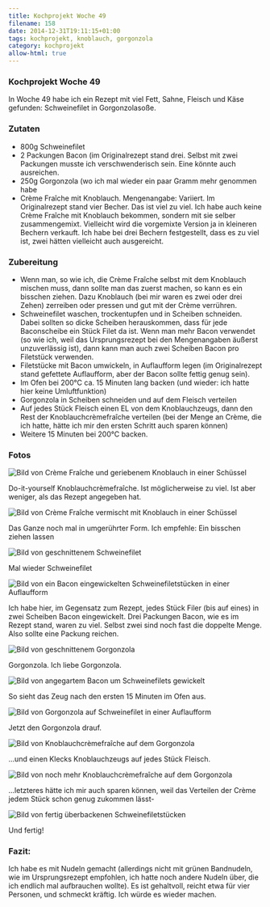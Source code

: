 ```yaml
---
title: Kochprojekt Woche 49
filename: 158
date: 2014-12-31T19:11:15+01:00
tags: kochprojekt, knoblauch, gorgonzola
category: kochprojekt
allow-html: true
---
```

### Kochprojekt Woche 49
<p>In Woche 49 habe ich ein Rezept mit viel Fett, Sahne, Fleisch und Käse gefunden: Schweinefilet in Gorgonzolasoße.</p>
<h3>Zutaten</h3>
<ul>
<li>800g Schweinefilet</li>
<li>2 Packungen Bacon (im Originalrezept stand drei. Selbst mit zwei Packungen musste ich verschwenderisch sein. Eine könnte auch ausreichen.</li>
<li>250g Gorgonzola (wo ich mal wieder ein paar Gramm mehr genommen habe</li>
<li>Crème Fraîche mit Knoblauch. Mengenangabe: Variiert. Im Originalrezept stand vier Becher. Das ist viel zu viel. Ich habe auch keine Crème Fraîche mit Knoblauch bekommen, sondern mit sie selber zusammengemixt. Vielleicht wird die vorgemixte Version ja in kleineren Bechern verkauft. Ich habe bei drei Bechern festgestellt, dass es zu viel ist, zwei hätten vielleicht auch ausgereicht.</li>
</ul>
<h3>Zubereitung</h3>
<ul>
<li>Wenn man, so wie ich, die Crème Fraîche selbst mit dem Knoblauch mischen muss, dann sollte man das zuerst machen, so kann es ein bisschen ziehen. Dazu Knoblauch (bei mir waren es zwei oder drei Zehen) zerreiben oder pressen und gut mit der Crème verrühren.</li>
<li>Schweinefilet waschen, trockentupfen und in Scheiben schneiden. Dabei sollten so dicke Scheiben herauskommen, dass für jede Baconscheibe ein Stück Filet da ist. Wenn man mehr Bacon verwendet (so wie ich, weil das Ursprungsrezept bei den Mengenangaben äußerst unzuverlässig ist), dann kann man auch zwei Scheiben Bacon pro Filetstück verwenden.</li>
<li>Filetstücke mit Bacon umwickeln, in Auflaufform legen (im Originalrezept stand gefettete Auflaufform, aber der Bacon sollte fettig genug sein).</li>
<li>Im Ofen bei 200°C ca. 15 Minuten lang backen (und wieder: ich hatte hier keine Umluftfunktion)</li>
<li>Gorgonzola in Scheiben schneiden und auf dem Fleisch verteilen</li>
<li>Auf jedes Stück Fleisch einen EL von dem Knoblauchzeugs, dann den Rest der Knoblauchcrèmefraîche verteilen (bei der Menge an Crème, die ich hatte, hätte ich mir den ersten Schritt auch sparen können)</li>
<li>Weitere 15 Minuten bei 200°C backen.</li>
</ul>
<h3>Fotos</h3>
<img src="https://www.strangerthanusual.de/hosted_files/458/download" alt="Bild von Crème Fraîche und geriebenem Knoblauch in einer Schüssel">
<p>Do-it-yourself Knoblauchcrèmefraîche. Ist möglicherweise zu viel. Ist aber weniger, als das Rezept angegeben hat.</p>
<img src="https://www.strangerthanusual.de/hosted_files/459/download" alt="Bild von Crème Fraîche vermischt mit Knoblauch in einer Schüssel">
<p>Das Ganze noch mal in umgerührter Form. Ich empfehle: Ein bisschen ziehen lassen</p>
<img src="https://www.strangerthanusual.de/hosted_files/460/download" alt="Bild von geschnittenem Schweinefilet">
<p>Mal wieder Schweinefilet</p>
<img src="https://www.strangerthanusual.de/hosted_files/461/download" alt="Bild von ein Bacon eingewickelten Schweinefiletstücken in einer Auflaufform">
<p>Ich habe hier, im Gegensatz zum Rezept, jedes Stück Filer (bis auf eines) in zwei Scheiben Bacon eingewickelt. Drei Packungen Bacon, wie es im Rezept stand, waren zu viel. Selbst zwei sind noch fast die doppelte Menge. Also sollte eine Packung reichen.</p>
<img src="https://www.strangerthanusual.de/hosted_files/462/download" alt="Bild von geschnittenem Gorgonzola">
<p>Gorgonzola. Ich liebe Gorgonzola.</p>
<img src="https://www.strangerthanusual.de/hosted_files/463/download" alt="Bild von angegartem Bacon um Schweinefilets gewickelt">
<p>So sieht das Zeug nach den ersten 15 Minuten im Ofen aus.</p>
<img src="https://www.strangerthanusual.de/hosted_files/464/download" alt="Bild von Gorgonzola auf Schweinefilet in einer Auflaufform">
<p>Jetzt den Gorgonzola drauf.</p>
<img src="https://www.strangerthanusual.de/hosted_files/465/download" alt="Bild von Knoblauchcrèmefraîche auf dem Gorgonzola">
<p>...und einen Klecks Knoblauchzeugs auf jedes Stück Fleisch.</p>
<img src="https://www.strangerthanusual.de/hosted_files/466/download" alt="Bild von noch mehr Knoblauchcrèmefraîche auf dem Gorgonzola">
<p>...letzteres hätte ich mir auch sparen können, weil das Verteilen der Crème jedem Stück schon genug zukommen lässt-</p>
<img src="https://www.strangerthanusual.de/hosted_files/467/download" alt="Bild von fertig überbackenen Schweinefiletstücken">
<p>Und fertig!</p>
<h3>Fazit:</h3>
<p>Ich habe es mit Nudeln gemacht (allerdings nicht mit grünen Bandnudeln, wie im Ursprungsrezept empfohlen, ich hatte noch andere Nudeln über, die ich endlich mal aufbrauchen wollte). Es ist gehaltvoll, reicht etwa für vier Personen, und schmeckt kräftig. Ich würde es wieder machen.</p>
